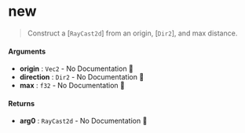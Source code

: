 # new

>  Construct a [`RayCast2d`] from an origin, [`Dir2`], and max distance.

#### Arguments

- **origin** : `Vec2` \- No Documentation 🚧
- **direction** : `Dir2` \- No Documentation 🚧
- **max** : `f32` \- No Documentation 🚧

#### Returns

- **arg0** : `RayCast2d` \- No Documentation 🚧